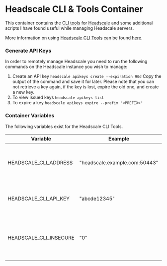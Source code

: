 # Headscale CLI & Tools Container

This container contains the [CLI tools](https://headscale.net/remote-cli/#download-and-configure-headscale) for [Headscale](https://github.com/juanfont/headscale) and some additional scripts I have found useful while managing Headscale servers.

More information on using [Headscale CLI Tools](https://headscale.net/remote-cli/#download-and-configure-headscale) can be found [here](https://headscale.net/remote-cli/#download-and-configure-headscale).

### Generate API Keys

In order to remotely manage Headscale you need to run the following commands on the Headscale instance you wish to manage:

1. Create an API key
    `headscale apikeys create --expiration 90d`
    Copy the output of the command and save it for later. Please note that you can not retrieve a key again, if the key is lost, expire the old one, and create a new key.
2. To view issued keys
    `headscale apikeys list`
3. To expire a key
    `headscale apikeys expire --prefix "<PREFIX>"`

### Container Variables

The following variables exist for the Headscale CLI Tools.

| Variable | Example | Description |
| -------- | ------- | ----------- |
| HEADSCALE\_CLI\_ADDRESS | "headscale.example.com:50443" | Hostname and Port of Headscale instance you wish to manage. |
| HEADSCALE\_CLI\_API\_KEY | "abcde12345" | API Key for Headscale instance you wish to manage. |
| HEADSCALE\_CLI\_INSECURE | "0" | Boolean value telling Headscale CLI Tools if it should use TLS or not. |


